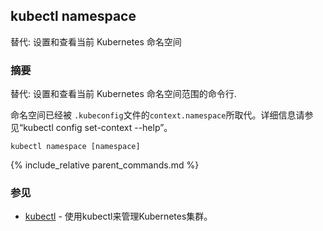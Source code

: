 ---
---

## kubectl namespace

替代: 设置和查看当前 Kubernetes 命名空间

### 摘要


替代:  设置和查看当前 Kubernetes 命名空间范围的命令行.

命名空间已经被 `.kubeconfig`文件的`context.namespace`所取代。详细信息请参见“kubectl config set-context --help”。

```
kubectl namespace [namespace]
```

{% include_relative parent_commands.md %}

### 参见

* [kubectl](/docs/user-guide/kubectl/kubectl/)	 - 使用kubectl来管理Kubernetes集群。
